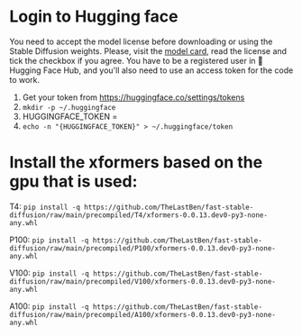 # Login to Hugging face

You need to accept the model license before downloading or using the Stable Diffusion weights. Please, visit the [model card](https://huggingface.co/runwayml/stable-diffusion-v1-5), read the license and tick the checkbox if you agree. You have to be a registered user in 🤗 Hugging Face Hub, and you'll also need to use an access token for the code to work.

1. Get your token from https://huggingface.co/settings/tokens
2. `mkdir -p ~/.huggingface`
3. HUGGINGFACE_TOKEN =
4. `echo -n "{HUGGINGFACE_TOKEN}" > ~/.huggingface/token`

# Install the xformers based on the gpu that is used:

T4:
  `pip install -q https://github.com/TheLastBen/fast-stable-diffusion/raw/main/precompiled/T4/xformers-0.0.13.dev0-py3-none-any.whl`

P100:
  `pip install -q https://github.com/TheLastBen/fast-stable-diffusion/raw/main/precompiled/P100/xformers-0.0.13.dev0-py3-none-any.whl`

V100:
  `pip install -q https://github.com/TheLastBen/fast-stable-diffusion/raw/main/precompiled/V100/xformers-0.0.13.dev0-py3-none-any.whl`

A100:
  `pip install -q https://github.com/TheLastBen/fast-stable-diffusion/raw/main/precompiled/A100/xformers-0.0.13.dev0-py3-none-any.whl`